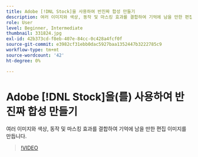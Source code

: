 ```yaml
---
title: Adobe [!DNL Stock]을 사용하여 반진짜 합성 만들기
description: 여러 이미지와 색상, 동작 및 마스킹 효과를 결합하여 기억에 남을 만한 편집 이미지 만들기
role: User
level: Beginner, Intermediate
thumbnail: 331824.jpg
exl-id: 42b373cd-f8eb-407e-84cc-0c428a4fcf0f
source-git-commit: e3982cf31ebb0dac5927baa1352447b3222785c9
workflow-type: tm+mt
source-wordcount: '42'
ht-degree: 0%

---
```


# Adobe [!DNL Stock]을(를) 사용하여 반진짜 합성 만들기

여러 이미지와 색상, 동작 및 마스킹 효과를 결합하여 기억에 남을 만한 편집 이미지를 만듭니다.

>[!VIDEO](https://video.tv.adobe.com/v/331824?hidetitle=true)

